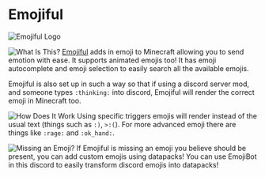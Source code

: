 # Emojiful

![Emojiful Logo](src/main/resources/assets/emojiful/logo.png)

![What Is This?](src/main/resources/assets/emojiful/textures/header1.png)
[Emojiful](https://www.curseforge.com/minecraft/mc-mods/emojiful) adds in emoji to Minecraft allowing you to send emotion with ease. It supports animated emojis too! It has emoji autocomplete and emoji selection to easily search all the available emojis.

Emojiful is also set up in such a way so that if using a discord server mod, and someone types `:thinking:` into discord, Emojiful will render the correct emoji in Minecraft too.

![How Does It Work](src/main/resources/assets/emojiful/textures/header2.png)
Using specific triggers emojis will render instead of the usual text (things such as `:)`, `>:(`). For more advanced emoji there are things like `:rage:` and `:ok_hand:`.

![Missing an Emoji?](src/main/resources/assets/emojiful/textures/header3.png)
If Emojiful is missing an emoji you believe should be present, you can add custom emojis using datapacks! You can use EmojiBot in this discord to easily transform discord emojis into datapacks!
